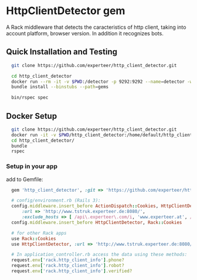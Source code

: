 # HttpClientDetector gem

A Rack middleware that detects the caracteristics of http client, taking into account platform, browser version. In addition it recognizes bots.

## Quick Installation and Testing
```bash
  git clone https://github.com/experteer/http_client_detector.git

  cd http_client_detector
  docker run --rm -it -v $PWD:/detector -p 9292:9292 --name=detector -w /detector  registry.experteer.com/experteer/docker-ruby:2.4.3 /bin/bash
  bundle install --binstubs --path=gems

  bin/rspec spec
```

## Docker Setup
```bash
  git clone https://github.com/experteer/http_client_detector.git
  docker run -it -v $PWD/http_client_detector:/home/default/http_client_detector <ruby-image> bash
  cd http_client_detector/
  bundle
  rspec
```

### Setup in your app

add to Gemfile:
```ruby
  gem 'http_client_detector', :git => 'https://github.com/experteer/http_client_detector.git'

  # config/environment.rb (Rails 3):
  config.middleware.insert_before ActionDispatch::Cookies, HttpClientDetector,
      :url => 'http://www.tstruk.experteer.de:8080/',
      :exclude_hosts => [ /api\.experteer\.com/i, 'www.experteer.at', /\.de$/i ]
  config.middleware.insert_before HttpClientDetector, Rack::Cookies

  # for other Rack apps
  use Rack::Cookies
  use HttpClientDetector, :url => 'http://www.tstruk.experteer.de:8080/'

  # In application_controller.rb access the data using these methods:
  request.env['rack.http_client_info'].phone?
  request.env['rack.http_client_info'].robot?
  request.env['rack.http_client_info'].verified?
```
